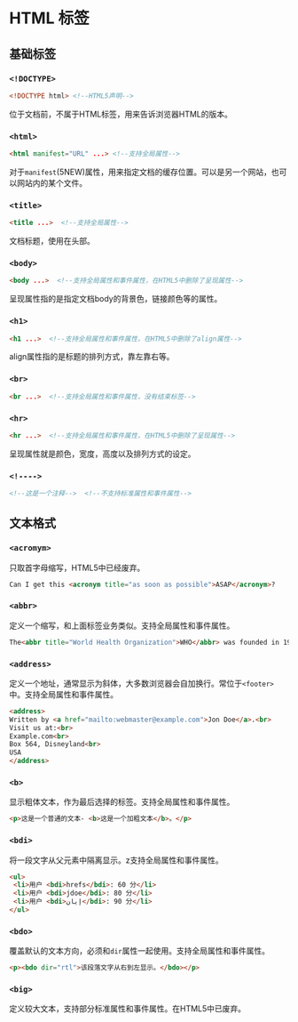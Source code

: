 # HTML 标签

## 基础标签

### `<!DOCTYPE>`

```html
<!DOCTYPE html> <!--HTML5声明-->
```

位于文档前，不属于HTML标签，用来告诉浏览器HTML的版本。

### `<html>`

```html
<html manifest="URL" ...> <!--支持全局属性-->
```

对于`manifest`(5NEW)属性，用来指定文档的缓存位置。可以是另一个网站，也可以网站内的某个文件。

### `<title>`

```html
<title ...>  <!--支持全局属性-->
```

文档标题，使用在头部。

### `<body>`

```html
<body ...>  <!--支持全局属性和事件属性，在HTML5中删除了呈现属性-->
```
呈现属性指的是指定文档body的背景色，链接颜色等的属性。

### `<h1>`

```html
<h1 ...>  <!--支持全局属性和事件属性，在HTML5中删除了align属性-->
```
align属性指的是标题的排列方式，靠左靠右等。

### `<br>`

```html
<br ...>  <!--支持全局属性和事件属性，没有结束标签-->
```

### `<hr>`

```html
<hr ...>  <!--支持全局属性和事件属性，在HTML5中删除了呈现属性-->
```

呈现属性就是颜色，宽度，高度以及排列方式的设定。

### `<!---->`

```html
<!--这是一个注释-->  <!--不支持标准属性和事件属性-->
```

## 文本格式

### `<acromym>`

只取首字母缩写，HTML5中已经废弃。

```html
Can I get this <acronym title="as soon as possible">ASAP</acronym>?
```

### `<abbr>`

定义一个缩写，和上面标签业务类似。支持全局属性和事件属性。

```html
The<abbr title="World Health Organization">WHO</abbr> was founded in 1948.
```

### `<address>`

定义一个地址，通常显示为斜体，大多数浏览器会自加换行。常位于`<footer>`中。支持全局属性和事件属性。

```html
<address>
Written by <a href="mailto:webmaster@example.com">Jon Doe</a>.<br> 
Visit us at:<br>
Example.com<br>
Box 564, Disneyland<br>
USA
</address>
```

### `<b>`

显示粗体文本，作为最后选择的标签。支持全局属性和事件属性。

```html
<p>这是一个普通的文本- <b>这是一个加粗文本</b>。</p>
```

### `<bdi>`

将一段文字从父元素中隔离显示。z支持全局属性和事件属性。

```html
<ul>
 <li>用户 <bdi>hrefs</bdi>: 60 分</li>
 <li>用户 <bdi>jdoe</bdi>: 80 分</li>
 <li>用户 <bdi>إيان</bdi>: 90 分</li>
</ul>
```

### `<bdo>`

覆盖默认的文本方向，必须和`dir`属性一起使用。支持全局属性和事件属性。

```html
<p><bdo dir="rtl">该段落文字从右到左显示。</bdo></p>
```

### `<big>`

定义较大文本，支持部分标准属性和事件属性。在HTML5中已废弃。




